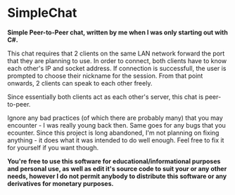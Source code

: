 # SimpleChat
**Simple Peer-to-Peer chat, written by me when I was only starting out with C#.**

This chat requires that 2 clients on the same LAN network forward the port that they are planning to use.
In order to connect, both clients have to know each other's IP and socket address. If connection is successfull,
the user is prompted to choose their nickname for the session. From that point onwards, 2 clients can speak to each other freely.

Since essentially both clients act as each other's server, this chat is peer-to-peer.

Ignore any bad practices (of which there are probably many) that you may encounter - I was really young back then.
Same goes for any bugs that you ecounter. Since this project is long abandoned, 
I'm not planning on fixing anything - it does what it was intended to do well enough. Feel free to fix it for yourself if you want though.

**You're free to use this software for educational/informational purposes and personal use, as well as edit it's source code to suit your or any other needs, however I do not permit anybody to distribute this software or any derivatives for monetary purposes.**

